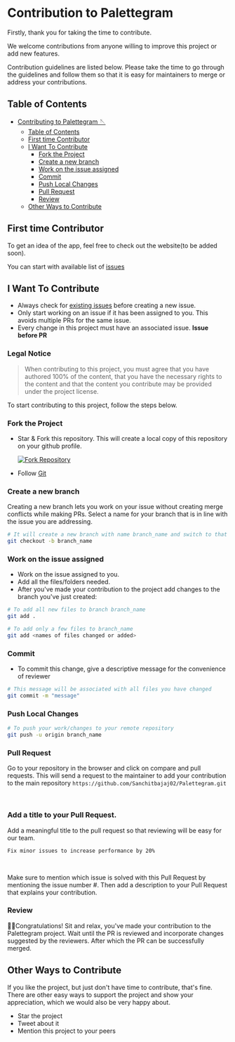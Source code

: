 # Contribution to Palettegram

Firstly, thank you for taking the time to contribute.

We welcome contributions from anyone willing to improve this project or add new features.

Contribution guidelines are listed below. Please take the time to go through the guidelines and follow them so that it is easy for maintainers to merge or address your contributions.

## Table of Contents

- [Contributing to Palettegram 🪡](#contributing-to-Palettegram-)
  - [Table of Contents](#table-of-contents)
  - [First time Contributor](#first-time-contributor)
  - [I Want To Contribute](#i-want-to-contribute)
    - [Fork the Project](#fork-the-project)
    - [Create a new branch](#create-a-new-branch)
    - [Work on the issue assigned](#work-on-the-issue-assigned)
    - [Commit](#commit)
    - [Push Local Changes](#push-local-changes)
    - [Pull Request](#pull-request)
    - [Review](#review)
  - [Other Ways to Contribute](#other-ways-to-contribute)

## First time Contributor

To get an idea of the app, feel free to check out the website(to be added soon).

You can start with available list of [issues](https://github.com/Sanchitbajaj02/Palettegram/issues)

## I Want To Contribute

- Always check for [existing issues](https://github.com/Sanchitbajaj02/Palettegram/issues) before creating a new issue.
- Only start working on an issue if it has been assigned to you. This avoids multiple PRs for the same issue.
- Every change in this project must have an associated issue. **Issue before PR**

### Legal Notice

> When contributing to this project, you must agree that you have authored 100% of the content, that you have the necessary rights to the content and that the content you contribute may be provided under the project license.

To start contributing to this project, follow the steps below.

### Fork the Project

- Star & Fork this repository. This will create a local copy of this repository on your github profile.

  <a href='https://postimages.org/' target='_blank'><img src='https://i.postimg.cc/J4pdgJZH/Screenshot-2022-10-10-at-18-51-49.png' border='0' alt='Fork Repository'/></a>

- Follow [Git](docs/git.md)
### Create a new branch

Creating a new branch lets you work on your issue without creating merge conflicts while making PRs.
Select a name for your branch that is in line with the issue you are addressing.

```bash
# It will create a new branch with name branch_name and switch to that branch
git checkout -b branch_name
```

### Work on the issue assigned

- Work on the issue assigned to you.
- Add all the files/folders needed.
- After you've made your contribution to the project add changes to the branch you've just created:

```bash
# To add all new files to branch branch_name
git add .

# To add only a few files to branch_name
git add <names of files changed or added>
```

### Commit

- To commit this change, give a descriptive message for the convenience of reviewer

```bash
# This message will be associated with all files you have changed
git commit -m "message"
```

### Push Local Changes

```bash
# To push your work/changes to your remote repository
git push -u origin branch_name
```

### Pull Request

Go to your repository in the browser and click on compare and pull requests.
This will send a request to the maintainer to add your contribution to the main repository `https://github.com/Sanchitbajaj02/Palettegram.git`

<br/>

### Add a title to your Pull Request.

Add a meaningful title to the pull request so that reviewing will be easy for our team.

```text
Fix minor issues to increase performance by 20%
```

<br/>

Make sure to mention which issue is solved with this Pull Request by mentioning the issue number #. Then add a description to your Pull Request that explains your contribution.

### Review

🎉🌟Congratulations! Sit and relax, you've made your contribution to the Palettegram project. Wait until the PR is reviewed and incorporate changes suggested by the reviewers. After which the PR can be successfully merged.

## Other Ways to Contribute

If you like the project, but just don't have time to contribute, that's fine. There are other easy ways to support the project and show your appreciation, which we would also be very happy about.

- Star the project
- Tweet about it
- Mention this project to your peers

